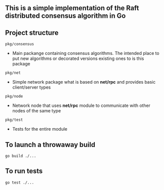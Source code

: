 ## This is a simple implementation of the Raft distributed consensus algorithm in Go

## Project structure
```pkg/consensus```
- Main packange containing consensus algorithms. The intended place to put new algorithms or decorated versions existing ones to is this package

```pkg/net```
- Simple network package what is based on __net/rpc__ and provides basic client/server types

```pkg/node```
- Network node that uses __net/rpc__ module to communicate with other nodes of the same type

```pkg/test```
- Tests for the entire module

## To launch a throwaway build
```go build ./...```

## To run tests
```go test ./...```
